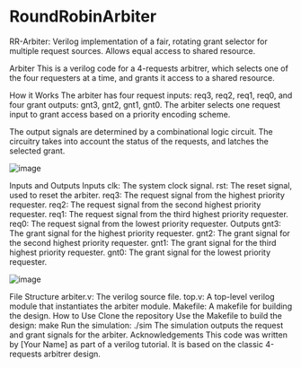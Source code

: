 # RoundRobinArbiter
RR-Arbiter: Verilog implementation of a fair, rotating grant selector for multiple request sources. Allows equal access to shared resource.

Arbiter
This is a verilog code for a 4-requests arbitrer, which selects one of the four requesters at a time, and grants it access to a shared resource.

How it Works
The arbiter has four request inputs: req3, req2, req1, req0, and four grant outputs: gnt3, gnt2, gnt1, gnt0. The arbiter selects one request input to grant access based on a priority encoding scheme.

The output signals are determined by a combinational logic circuit. The circuitry takes into account the status of the requests, and latches the selected grant.

![image](https://user-images.githubusercontent.com/79183768/221335940-6cb65576-a6d5-40ee-bed3-c781bab13523.png)

Inputs and Outputs
Inputs
clk: The system clock signal.
rst: The reset signal, used to reset the arbiter.
req3: The request signal from the highest priority requester.
req2: The request signal from the second highest priority requester.
req1: The request signal from the third highest priority requester.
req0: The request signal from the lowest priority requester.
Outputs
gnt3: The grant signal for the highest priority requester.
gnt2: The grant signal for the second highest priority requester.
gnt1: The grant signal for the third highest priority requester.
gnt0: The grant signal for the lowest priority requester.

![image](https://user-images.githubusercontent.com/79183768/221336289-a441bc13-d170-421e-9cc1-7011377a0a60.png)

File Structure
arbiter.v: The verilog source file.
top.v: A top-level verilog module that instantiates the arbiter module.
Makefile: A makefile for building the design.
How to Use
Clone the repository
Use the Makefile to build the design: make
Run the simulation: ./sim
The simulation outputs the request and grant signals for the arbiter.
Acknowledgements
This code was written by [Your Name] as part of a verilog tutorial. It is based on the classic 4-requests arbitrer design.












